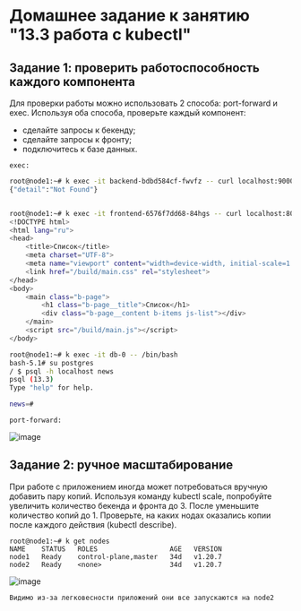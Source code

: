 # Домашнее задание к занятию "13.3 работа с kubectl"
## Задание 1: проверить работоспособность каждого компонента
Для проверки работы можно использовать 2 способа: port-forward и exec. Используя оба способа, проверьте каждый компонент:
* сделайте запросы к бекенду;
* сделайте запросы к фронту;
* подключитесь к базе данных.

```
exec:
```

```bash
root@node1:~# k exec -it backend-bdbd584cf-fwvfz -- curl localhost:9000
{"detail":"Not Found"}


root@node1:~# k exec -it frontend-6576f7dd68-84hgs -- curl localhost:80
<!DOCTYPE html>
<html lang="ru">
<head>
    <title>Список</title>
    <meta charset="UTF-8">
    <meta name="viewport" content="width=device-width, initial-scale=1.0">
    <link href="/build/main.css" rel="stylesheet">
</head>
<body>
    <main class="b-page">
        <h1 class="b-page__title">Список</h1>
        <div class="b-page__content b-items js-list"></div>
    </main>
    <script src="/build/main.js"></script>
</body>

root@node1:~# k exec -it db-0 -- /bin/bash
bash-5.1# su postgres
/ $ psql -h localhost news
psql (13.3)
Type "help" for help.

news=#
```

```
port-forward:
```

![image](https://user-images.githubusercontent.com/32748936/124096281-1abacf80-da63-11eb-8c20-06cc033efd7a.png)


## Задание 2: ручное масштабирование
При работе с приложением иногда может потребоваться вручную добавить пару копий. Используя команду kubectl scale, попробуйте увеличить количество бекенда и фронта до 3. После уменьшите количество копий до 1. Проверьте, на каких нодах оказались копии после каждого действия (kubectl describe).

```
root@node1:~# k get nodes
NAME    STATUS   ROLES                  AGE   VERSION
node1   Ready    control-plane,master   34d   v1.20.7
node2   Ready    <none>                 34d   v1.20.7
```    
![image](https://user-images.githubusercontent.com/32748936/124098855-9b7acb00-da65-11eb-8427-62e773c90ca4.png)

```
Видимо из-за легковесности приложений они все запускаются на node2
```

